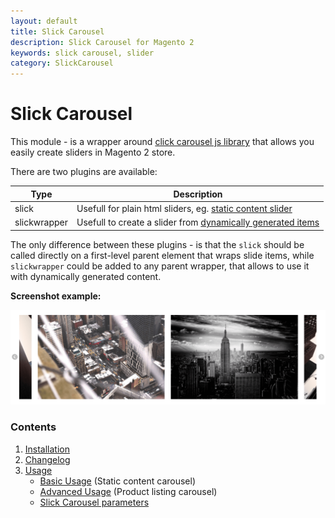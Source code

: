 ```yaml
---
layout: default
title: Slick Carousel
description: Slick Carousel for Magento 2
keywords: slick carousel, slider
category: SlickCarousel
---
```


# Slick Carousel

This module - is a wrapper around
[click carousel js library](http://kenwheeler.github.io/slick/) that allows
you easily create sliders in Magento 2 store.

There are two plugins are available:

Type         | Description
-------------|------------
slick        | Usefull for plain html sliders, eg. [static content slider][usage_basic]
slickwrapper | Usefull to create a slider from [dynamically generated items][usage_advanced]

The only difference between these plugins - is that the `slick` should be called
directly on a first-level parent element that wraps slide items, while
`slickwrapper` could be added to any parent wrapper, that allows to use it with
dynamically generated content.

**Screenshot example:**

![Slick Carousel Example](/images/m2/slick-carousel/usage/basic/2slides-center-mode.png)

### Contents

 1. [Installation](installation/)
 2. [Changelog](changelog/)
 3. [Usage](usage/)
    - [Basic Usage][usage_basic] (Static content carousel)
    - [Advanced Usage][usage_advanced] (Product listing carousel)
    - [Slick Carousel parameters](usage/#parameters)

[usage_basic]: usage/#basic-usage
[usage_advanced]: usage/#advanced-usage
